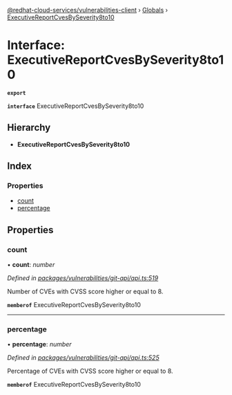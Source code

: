 [@redhat-cloud-services/vulnerabilities-client](../README.md) › [Globals](../globals.md) › [ExecutiveReportCvesBySeverity8to10](executivereportcvesbyseverity8to10.md)

# Interface: ExecutiveReportCvesBySeverity8to10

**`export`** 

**`interface`** ExecutiveReportCvesBySeverity8to10

## Hierarchy

* **ExecutiveReportCvesBySeverity8to10**

## Index

### Properties

* [count](executivereportcvesbyseverity8to10.md#count)
* [percentage](executivereportcvesbyseverity8to10.md#percentage)

## Properties

###  count

• **count**: *number*

*Defined in [packages/vulnerabilities/git-api/api.ts:519](https://github.com/RedHatInsights/javascript-clients/blob/master/packages/vulnerabilities/git-api/api.ts#L519)*

Number of CVEs with CVSS score higher or equal to 8.

**`memberof`** ExecutiveReportCvesBySeverity8to10

___

###  percentage

• **percentage**: *number*

*Defined in [packages/vulnerabilities/git-api/api.ts:525](https://github.com/RedHatInsights/javascript-clients/blob/master/packages/vulnerabilities/git-api/api.ts#L525)*

Percentage of CVEs with CVSS score higher or equal to 8.

**`memberof`** ExecutiveReportCvesBySeverity8to10
